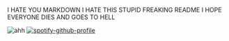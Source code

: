 I HATE YOU MARKDOWN I HATE THIS STUPID FREAKING README I HOPE EVERYONE DIES AND GOES TO HELL

![ahh](https://64.media.tumblr.com/ad35f20568801f4a2d84fe6df652bce9/tumblr_orbbaktILm1uxjyz9o2_250.png)
[![spotify-github-profile](https://spotify-github-profile.vercel.app/api/view?uid=04ky8vr4q89qstdzpbkjrmd18&cover_image=true&theme=natemoo-re&show_offline=false&background_color=121212&interchange=true&bar_color=60472b&bar_color_cover=true)](https://github.com/kittinan/spotify-github-profile)
